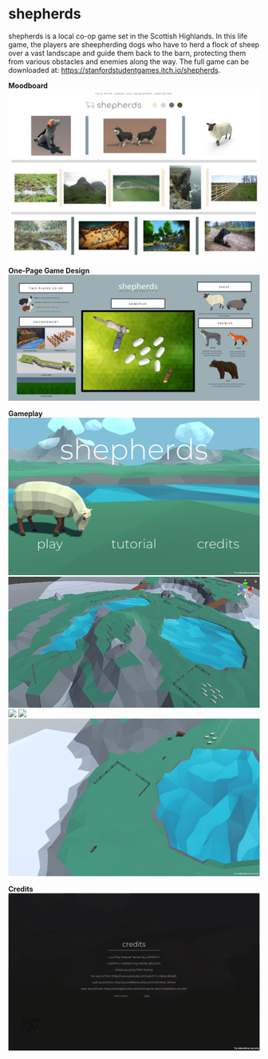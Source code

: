 # shepherds
shepherds is a local co-op game set in the Scottish Highlands. In this life game, the players are sheepherding dogs who have to herd a flock of sheep over a vast landscape and guide them back to the barn, protecting them from various obstacles and enemies along the way. The full game can be downloaded at: https://stanfordstudentgames.itch.io/shepherds. 

**Moodboard**
![](shepherds%20Mood%20Board.png)

**One-Page Game Design**
![](shepherds%20One%20Page%20Game%20Design-1.jpg)

**Gameplay**
![](titlescreen.png)
![](Screenshot%202018-11-17%20at%2011.50.06%20PM.png)
![](image1.gif)
![](gif2.gif)
![](wolfandbear.png)

**Credits**
![](Screenshot%202018-11-17%20at%2011.48.38%20PM.png)
